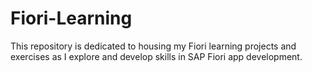 # Fiori-Learning
This repository is dedicated to housing my Fiori learning projects and exercises as I explore and develop skills in SAP Fiori app development.
